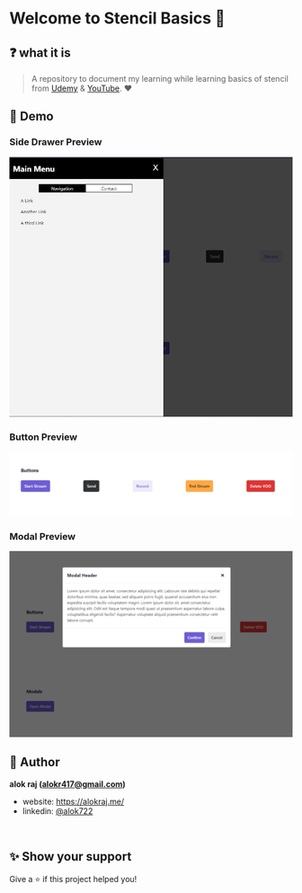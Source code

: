 # Welcome to Stencil Basics 🙏

## ❓ what it is

> A repository to document my learning while learning basics of stencil from [Udemy](https://www.udemy.com/course/web-components-stenciljs-build-custom-html-elements/) & [YouTube](https://www.youtube.com/watch?v=KzhBkegzjlg&t=8s&ab_channel=WrongAkram). ♥️

## 📸 Demo

### Side Drawer Preview
![Side Drawer Preview](./demo/sidedrawer.png)

### Button Preview
![Button Preview](./demo/button.png)

### Modal Preview
![Modal Preview](./demo/modal.png)

## 👤 Author

 **alok raj (alokr417@gmail.com)**

* website: https://alokraj.me/
* linkedin: [@alok722](https://linkedin.com/in/alok722)

<br>

## ✨ Show your support

Give a ⭐️ if this project helped you!